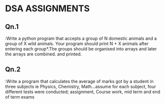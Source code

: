# DSA ASSIGNMENTS
## Qn.1
:Write a python program that accepts a group of N domestic animals and a group of X wild animals. Your program should print N + X animals after entering each group*.The groups should be organised into arrays and later the arrays are combined. and printed.
## Qn.2
:Write a program that calculates the average of marks got by a student in three subjects ie Physics, Chemistry, Math...assume for each subject, four different tests were conducted; assignment, Course work, mid term and end of term exams 
